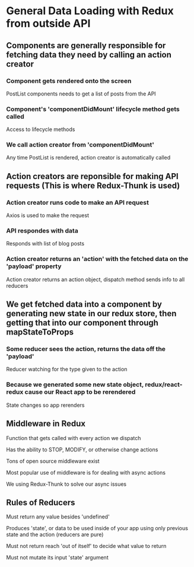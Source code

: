 # General Data Loading with Redux from outside API

## Components are generally responsible for fetching data they need by calling an action creator

### Component gets rendered onto the screen

PostList components needs to get a list of posts from the API

### Component's 'componentDidMount' lifecycle method gets called

Access to lifecycle methods

### We call action creator from 'componentDidMount'

Any time PostList is rendered, action creator is automatically called

## Action creators are reponsible for making API requests (This is where Redux-Thunk is used)

### Action creator runs code to make an API request

Axios is used to make the request

### API respondes with data

Responds with list of blog posts

### Action creator returns an 'action' with the fetched data on the 'payload' property

Action creator returns an action object, dispatch method sends info to all reducers

## We get fetched data into a component by generating new state in our redux store, then getting that into our component through mapStateToProps

### Some reducer sees the action, returns the data off the 'payload'

Reducer watching for the type given to the action

### Because we generated some new state object, redux/react-redux cause our React app to be rerendered

State changes so app rerenders

## Middleware in Redux

Function that gets called with every action we dispatch

Has the ability to STOP, MODIFY, or otherwise change actions

Tons of open source middleware exist

Most popular use of middleware is for dealing with async actions

We using Redux-Thunk to solve our async issues

## Rules of Reducers

Must return any value besides 'undefined'

Produces 'state', or data to be used inside of your app using only previous state and the action (reducers are pure)

Must not return reach 'out of itself' to decide what value to return

Must not mutate its input 'state' argument
